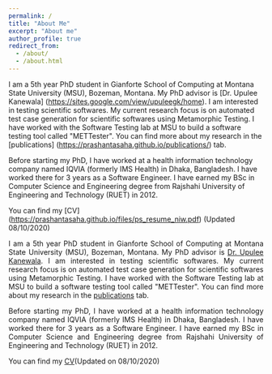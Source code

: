 ```yaml
---
permalink: /
title: "About Me"
excerpt: "About me"
author_profile: true
redirect_from: 
  - /about/
  - /about.html
---
```


I am a 5th year PhD student in Gianforte School of Computing at Montana State University (MSU), Bozeman, Montana. My PhD advisor is [Dr. Upulee Kanewala] (https://sites.google.com/view/upuleegk/home). I am interested in testing scientific softwares. My current research focus is on automated test case generation for
scientific softwares using Metamorphic Testing. I have worked with the Software Testing lab at MSU to build a software testing tool called "METTester". You can find more about 
my research in the [publications] (https://prashantasaha.github.io/publications/) tab.

Before starting my PhD, I have worked at a health information technology company named IQVIA (formerly IMS Health) in Dhaka, Bangladesh. 
I have worked there for 3 years as a Software Engineer. I have earned my BSc in Computer Science and Engineering degree from Rajshahi University of
Engineering and Technology (RUET) in 2012.

You can find my [CV] (https://prashantasaha.github.io/files/ps_resume_niw.pdf) (Updated 08/10/2020)
<html>
<body>
<p align="justify">I am a 5th year PhD student in Gianforte School of Computing at Montana State University (MSU), Bozeman, Montana. My PhD advisor is <a href="https://sites.google.com/view/upuleegk/home">Dr. Upulee Kanewala</a>. I am interested in testing scientific softwares. My current research focus is on automated test case generation for scientific softwares using Metamorphic Testing. I have worked with the Software Testing lab at MSU to build a software testing tool called "METTester". You can find more about my research in the <a href="https://prashantasaha.github.io/publications/">publications</a> tab.</p>

<p align="justify">Before starting my PhD, I have worked at a health information technology company named IQVIA (formerly IMS Health) in Dhaka, Bangladesh. 
I have worked there for 3 years as a Software Engineer. I have earned my BSc in Computer Science and Engineering degree from Rajshahi University of
Engineering and Technology (RUET) in 2012. </p>

You can find my <a href="https://prashantasaha.github.io/files/ps_resume_niw.pdf">CV</a>(Updated on 08/10/2020)
</body>
</html>
